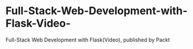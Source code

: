 # Full-Stack-Web-Development-with-Flask-Video-
Full-Stack Web Development with Flask(Video), published by Packt
